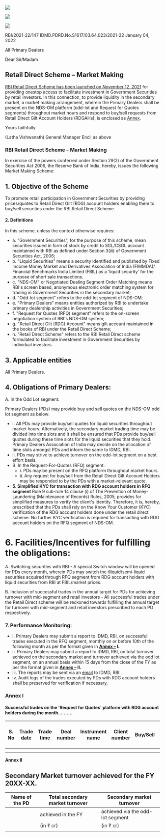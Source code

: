 ![](_page_0_Picture_0.jpeg)

![](_page_0_Picture_1.jpeg)

![](_page_0_Picture_3.jpeg)

RBI/2021-22/147 IDMD.PDRD.No.S1617/03.64.023/2021-22 January 04, 2022

All Primary Dealers

Dear Sir/Madam

## **Retail Direct Scheme – Market Making**

[RBI Retail Direct Scheme has been launched on November 12, 2021](https://www.rbi.org.in/Scripts/BS_PressReleaseDisplay.aspx?prid=52548) for providing onestop access to facilitate investment in Government Securities by retail investors. In this connection, to provide liquidity in the secondary market, a market making arrangement, wherein the Primary Dealers shall be present on the NDS-OM platform (odd-lot and Request for Quotes segments) throughout market hours and respond to buy/sell requests from Retail Direct Gilt Account Holders (RDGAHs), is enclosed as [Annex](#page--1-0).

Yours faithfully

(Latha Vishwanath) General Manager Encl: as above

### **RBI Retail Direct Scheme – Market Making**

In exercise of the powers conferred under Section 29(2) of the Government Securities Act 2006, the Reserve Bank of India, hereby, issues the following Market Making Scheme:

## **1. Objective of the Scheme**

To promote retail participation in Government Securities by providing prices/quotes to Retail Direct Gilt (RDG) account holders enabling them to buy/sell securities under the RBI Retail Direct Scheme.

#### **2. Definitions**

In this scheme, unless the context otherwise requires:

- a. "Government Securities", for the purpose of this scheme, mean securities issued in form of stock by credit to SGL/CSGL account maintained with RBI as defined under Section 3(iii) of Government Securities Act, 2006;
- b. "Liquid Securities" means a security identified and published by Fixed Income Money Market and Derivatives Association of India (FIMMDA)/ Financial Benchmarks India Limited (FBIL) as a 'liquid security' for the purpose of short sale transactions.
- c. "NDS-OM" or Negotiated Dealing Segment Order Matching means RBI's screen based, anonymous electronic order matching system for trading in Government Securities in the secondary market;
- d. "Odd-lot segment" refers to the odd-lot segment of NDS-OM;
- e. "Primary Dealers" means entities authorized by RBI to undertake primary dealership activities in Government Securities;
- f. "Request for Quotes (RFQ) segment" refers to the on-screen negotiation system of RBI's NDS-OM system;
- g. "Retail Direct Gilt (RDG) Account" means gilt account maintained in the books of RBI under the Retail Direct Scheme;
- h. "Retail Direct Scheme" refers to the RBI Retail Direct scheme formulated to facilitate investment in Government Securities by individual investors.

## **3. Applicable entities**

All Primary Dealers.

## **4. Obligations of Primary Dealers**:

A. In the Odd Lot segment:

Primary Dealers (PDs) may provide buy and sell quotes on the NDS-OM odd lot segment as below:

- i. All PDs may provide buy/sell quotes for liquid securities throughout market hours. Alternatively, the secondary market trading time may be divided into time slots and it shall be ensured that PDs provide buy/sell quotes during these time slots for the liquid securities that they hold. Primary Dealers Association of India may decide on the allocation of time slots amongst PDs and inform the same to IDMD, RBI.
- ii. PDs may strive to achieve turnover on the odd-lot segment on a best effort basis.
- B. In the Request-For-Quotes (RFQ) segment:
	- i. PDs may be present on the RFQ platform throughout market hours.
	- ii. Any request for buy/sell from the Retail Direct Gilt Account Holders may be responded to by the PDs with a market-relevant quote.
- **5. Simplified KYC for transaction with RDG account holders in RFQ segment**  Rule 9 sub-rule 14 clause (i) of The Prevention of Money-Laundering (Maintenance of Records) Rules, 2005, provides for simplified measures to verify the client's identity. Therefore, it is, hereby, prescribed that the PDs shall rely on the Know Your Customer (KYC) verification of the RDG account holders done under the retail direct scheme. No further KYC verification is required for transacting with RDG account holders on the RFQ segment of NDS-OM.

# **6. Facilities/Incentives for fulfilling the obligations**:

A. Switching securities with RBI - A special Switch window will be opened for PDs every month, wherein PDs may switch the illiquid/semi-liquid securities acquired through RFQ segment from RDG account holders with liquid securities from RBI at FBIL/market prices.

B. Inclusion of successful trades in the annual target for PDs for achieving turnover with mid-segment and retail investors - All successful trades under the Retail Direct scheme will be reckoned towards fulfilling the annual target for turnover with mid-segment and retail investors prescribed to each PD respectively.

### **7. Performance Monitoring**:

- i. Primary Dealers may submit a report to IDMD, RBI, on successful trades executed in the RFQ segment, monthly on or before 10th of the following month as per the format given in **[Annex –](#page--1-1) I.**
- ii. Primary Dealers may submit a report to IDMD, RBI, on total turnover achieved on the secondary market and turnover achieved via the odd lot segment, on an annual basis within 15 days from the close of the FY as per the format given in **[Annex –](#page--1-1) II.**
- iii. The reports may be sent via an [email](mailto:pdrdidmd@rbi.org.in) to IDMD, RBI.
- iv. Audit logs of the trades executed by PDs with RDG account holders shall be preserved for verification if necessary.

### **Annex I**

#### **Successful trades on the 'Request for Quotes' platform with RDG account holders during the month……….**

| S. No | Trade<br>date | Trade<br>time | Deal<br>number | Instrument<br>name | Client<br>number | Buy/Sell | Trade<br>price | Trade<br>amount<br>(face<br>value) |
|-------|---------------|---------------|----------------|--------------------|------------------|----------|----------------|------------------------------------|
|       |               |               |                |                    |                  |          |                |                                    |
|       |               |               |                |                    |                  |          |                |                                    |

**Annex II**

## **Secondary Market turnover achieved for the FY 20XX-XX.**

| Name of the PD | Total secondary market turnover | Secondary market turnover        |
|----------------|---------------------------------|----------------------------------|
|                | achieved in the FY              | achieved via the odd-lot segment |
|                | (in ₹ cr)                       | (in ₹ cr)                        |
|                |                                 |                                  |